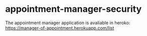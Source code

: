 # appointment-manager-security
The appointment manager application is avaliable in heroko: https://manager-of-appointment.herokuapp.com/list
